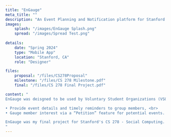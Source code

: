 ```yaml
---
title: "EnGauge"
meta_title: ""
description: "An Event Planning and Notification platform for Stanford students."
images: 
    splash: "/images/EnGauge Splash.png"
    spread: "/images/Spread Test.png"
    
details: 
    date: "Spring 2024"
    type: "Mobile App"
    location: "Stanford, CA"
    role: "Designer"

files:
    proposal: "/files/CS278Proposal"
    milestone: "/files/CS 278 Milestone.pdf"
    final: "/files/CS 278 Final Project.pdf"

content: "
EnGauge was deisgned to be used by Voluntary Student Organizations (VSOs), dorms, and social groups on Stanford’s campus. On a high level, EnGauge is a platform that allows groups to: <br> <br>

• Provide event details and timely reminders to group members, <br>
• Gauge member interest via a “Petition” feature for potential events. <br> <br>

EnGauge was my final project for Stanford's CS 278 - Social Computing. View the final report below.
"
---
```

